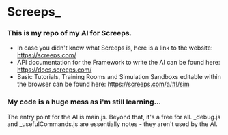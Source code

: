 # Screeps_

### This is my repo of my AI for Screeps.
- In case you didn't know what Screeps is, here is a link to the website: https://screeps.com/ 
- API documentation for the Framework to write the AI can be found here: https://docs.screeps.com/
- Basic Tutorials, Training Rooms and Simulation Sandboxs editable within the browser can be found here: https://screeps.com/a/#!/sim

### My code is a huge mess as i'm still learning...
The entry point for the AI is main.js. Beyond that, it's a free for all.
_debug.js and _usefulCommands.js are essentially notes - they aren't used by the AI.


